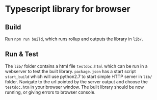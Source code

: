 # Typescript library for browser


## Build

Run `npm run build`, which runs rollup and outputs the library in `lib/`. 

## Run & Test

The `lib/` folder contains a html file `testdoc.html` which can be run in a
webserver to test the built library. `package.json` has a start script
`start_build` which will use python2.7 to start simple HTTP server in `lib/`
folder. Navigate to the url pointed by the server output and choose the
`testdoc.htm` in your browser window. The built library should be now running,
  or giving errors to browser console.
